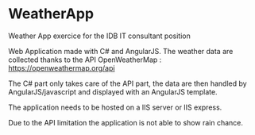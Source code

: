 # WeatherApp
Weather App exercice for the IDB IT consultant position

Web Application made with C# and AngularJS. 
The weather data are collected thanks to the API OpenWeatherMap : https://openweathermap.org/api

The C# part only takes care of the API part, the data are then handled by AngularJS/javascript and displayed with an AngularJS template.

The application needs to be hosted on a IIS server or IIS express. 

Due to the API limitation the application is not able to show rain chance. 
